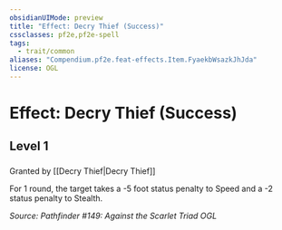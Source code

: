 ```yaml
---
obsidianUIMode: preview
title: "Effect: Decry Thief (Success)"
cssclasses: pf2e,pf2e-spell
tags:
  - trait/common
aliases: "Compendium.pf2e.feat-effects.Item.FyaekbWsazkJhJda"
license: OGL
---
```

# Effect: Decry Thief (Success)
## Level 1
### 






Granted by [[Decry Thief|Decry Thief]]

For 1 round, the target takes a -5 foot status penalty to Speed and a -2 status penalty to Stealth.

*Source: Pathfinder #149: Against the Scarlet Triad*
*OGL*